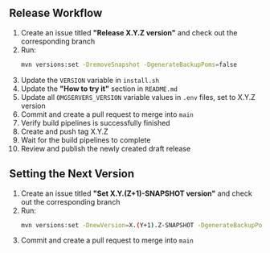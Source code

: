 ## Release Workflow

1. Create an issue titled **"Release X.Y.Z version"** and check out the corresponding branch
2. Run:
   ```bash
   mvn versions:set -DremoveSnapshot -DgenerateBackupPoms=false
   ```
3. Update the `VERSION` variable in `install.sh`
4. Update the **"How to try it"** section in `README.md`
5. Update all `OMGSERVERS_VERSION` variable values in `.env` files, set to X.Y.Z version
6. Commit and create a pull request to merge into `main`
7. Verify build pipelines is successfully finished
8. Create and push tag X.Y.Z
9. Wait for the build pipelines to complete
10. Review and publish the newly created draft release

## Setting the Next Version

1. Create an issue titled **"Set X.Y.(Z+1)-SNAPSHOT version"** and check out the corresponding branch
2. Run:
   ```bash
   mvn versions:set -DnewVersion=X.(Y+1).Z-SNAPSHOT -DgenerateBackupPoms=false
   ```
3. Commit and create a pull request to merge into `main`
